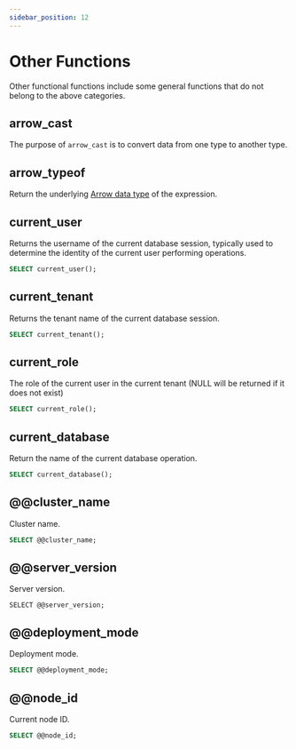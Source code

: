 ```yaml
---
sidebar_position: 12
---
```


# Other Functions

Other functional functions include some general functions that do not belong to the above categories.

## arrow_cast

The purpose of `arrow_cast` is to convert data from one type to another type.

## arrow_typeof

Return the underlying [Arrow data type](../data_type#supported-arrow-types) of the expression.

## current_user

Returns the username of the current database session, typically used to determine the identity of the current user performing operations.

```sql
SELECT current_user();
```

## current_tenant

Returns the tenant name of the current database session.

```sql
SELECT current_tenant();
```

## current_role

The role of the current user in the current tenant (NULL will be returned if it does not exist)

```sql
SELECT current_role();
```

## current_database

Return the name of the current database operation.

```sql
SELECT current_database();
```

## @@cluster_name

Cluster name.

```sql
SELECT @@cluster_name;
```

## @@server_version

Server version.

```
SELECT @@server_version;
```

## @@deployment_mode

Deployment mode.

```sql
SELECT @@deployment_mode;
```

## @@node_id

Current node ID.

```sql
SELECT @@node_id;
```
